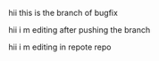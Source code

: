 hii this is the branch of bugfix

hii i m editing after pushing the branch

hii i m editing in repote repo
